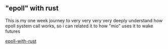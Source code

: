## "epoll" with rust

This is my one week journey to very very very very deeply understand how epoll system call works, so i can related it to how "mio" uses it to wake futures

[epoll-with-rust](https://www.zupzup.org/epoll-with-rust/)

